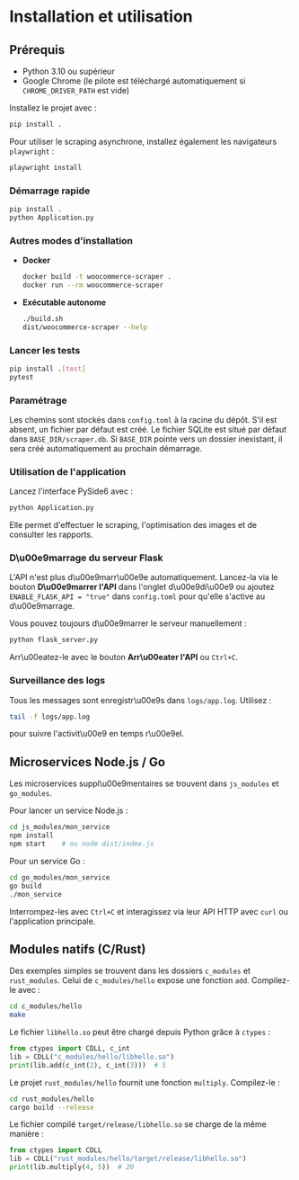 # Installation et utilisation

## Prérequis
- Python 3.10 ou supérieur
- Google Chrome (le pilote est téléchargé automatiquement si `CHROME_DRIVER_PATH` est vide)

Installez le projet avec :
```bash
pip install .
```

Pour utiliser le scraping asynchrone, installez également les navigateurs `playwright` :
```bash
playwright install
```

### Démarrage rapide
```bash
pip install .
python Application.py
```

### Autres modes d'installation
- **Docker**
  ```bash
  docker build -t woocommerce-scraper .
  docker run --rm woocommerce-scraper
  ```
- **Exécutable autonome**
  ```bash
  ./build.sh
  dist/woocommerce-scraper --help
  ```

### Lancer les tests
```bash
pip install .[test]
pytest
```

### Paramétrage
Les chemins sont stockés dans `config.toml` à la racine du dépôt. S'il est absent, un fichier par défaut est créé.
Le fichier SQLite est situé par défaut dans `BASE_DIR/scraper.db`. Si
`BASE_DIR` pointe vers un dossier inexistant, il sera créé automatiquement au
prochain démarrage.

### Utilisation de l'application
Lancez l'interface PySide6 avec :
```bash
python Application.py
```
Elle permet d'effectuer le scraping, l'optimisation des images et de consulter les rapports.

### D\u00e9marrage du serveur Flask
L'API n'est plus d\u00e9marr\u00e9e automatiquement. Lancez-la via le bouton **D\u00e9marrer l'API**
dans l'onglet d\u00e9di\u00e9 ou ajoutez `ENABLE_FLASK_API = "true"` dans `config.toml`
pour qu'elle s'active au d\u00e9marrage.

Vous pouvez toujours d\u00e9marrer le serveur manuellement :

```bash
python flask_server.py
```

Arr\u00eatez-le avec le bouton **Arr\u00eater l'API** ou `Ctrl+C`.

### Surveillance des logs
Tous les messages sont enregistr\u00e9s dans `logs/app.log`. Utilisez :

```bash
tail -f logs/app.log
```

pour suivre l'activit\u00e9 en temps r\u00e9el.

## Microservices Node.js / Go
Les microservices suppl\u00e9mentaires se trouvent dans `js_modules` et
`go_modules`.

Pour lancer un service Node.js :

```bash
cd js_modules/mon_service
npm install
npm start    # ou node dist/index.js
```

Pour un service Go :

```bash
cd go_modules/mon_service
go build
./mon_service
```

Interrompez-les avec `Ctrl+C` et interagissez via leur API HTTP avec `curl` ou
l'application principale.
## Modules natifs (C/Rust)

Des exemples simples se trouvent dans les dossiers `c_modules` et `rust_modules`. Celui de `c_modules/hello` expose une fonction `add`. Compilez-le avec :

```bash
cd c_modules/hello
make
```

Le fichier `libhello.so` peut être chargé depuis Python grâce à `ctypes` :

```python
from ctypes import CDLL, c_int
lib = CDLL("c_modules/hello/libhello.so")
print(lib.add(c_int(2), c_int(3)))  # 5
```

Le projet `rust_modules/hello` fournit une fonction `multiply`. Compilez-le :

```bash
cd rust_modules/hello
cargo build --release
```

Le fichier compilé `target/release/libhello.so` se charge de la même manière :

```python
from ctypes import CDLL
lib = CDLL("rust_modules/hello/target/release/libhello.so")
print(lib.multiply(4, 5))  # 20
```

